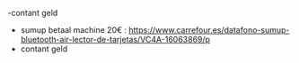 -contant geld
- sumup betaal machine 20€ : https://www.carrefour.es/datafono-sumup-bluetooth-air-lector-de-tarjetas/VC4A-16063869/p
- contant geld